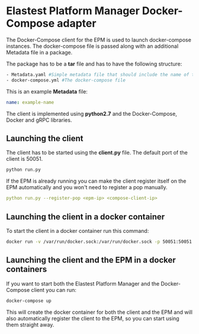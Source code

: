 # Elastest Platform Manager Docker-Compose adapter

The Docker-Compose client for the EPM is used to launch docker-compose instances. The docker-compose file is 
passed along with an additional Metadata file in a package. 

The package has to be a **tar** file and has to have the following structure:
```bash
- Metadata.yaml #Simple metadata file that should include the name of the package
- docker-compose.yml #The docker-compose file
```

This is an example **Metadata** file:
```yaml
name: example-name
```

The client is implemented using **python2.7** and the Docker-Compose, Docker and gRPC libraries.

## Launching the client

The client has to be started using the **client.py** file. The default port of the client is 50051.

```bash
python run.py
```

If the EPM is already running you can make the client register itself on the EPM automatically and 
you won't need to register a pop manually.

```yaml
python run.py --register-pop <epm-ip> <compose-client-ip>

```

## Launching the client in a docker container

To start the client in a docker container run this command:
```bash
docker run -v /var/run/docker.sock:/var/run/docker.sock -p 50051:50051 --expose 50051 -i -t epm-compose-client
```

## Launching the client and the EPM in a docker containers

If you want to start both the Elastest Platform Manager and the Docker-Compose client you can run:

```bash
docker-compose up
```

This will create the docker container for both the client and the EPM and will also automatically register 
the client to the EPM, so you can start using them straight away.
